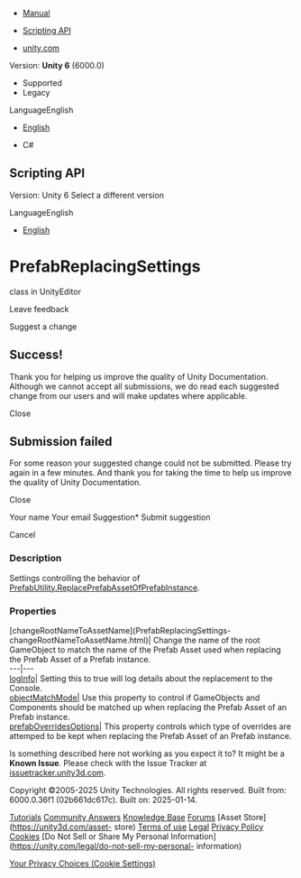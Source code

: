[ ]()

  * [Manual](../Manual/index.html)
  * [Scripting API](../ScriptReference/index.html)

  * [unity.com](https://unity.com/)

Version: **Unity 6** (6000.0)

  * Supported
  * Legacy

LanguageEnglish

  * [English]()

  * C#

[ ](https://docs.unity3d.com)

## Scripting API

Version: Unity 6 Select a different version

LanguageEnglish

  * [English]()

# PrefabReplacingSettings

class in UnityEditor

Leave feedback

Suggest a change

## Success!

Thank you for helping us improve the quality of Unity Documentation. Although
we cannot accept all submissions, we do read each suggested change from our
users and will make updates where applicable.

Close

## Submission failed

For some reason your suggested change could not be submitted. Please <a>try
again</a> in a few minutes. And thank you for taking the time to help us
improve the quality of Unity Documentation.

Close

Your name Your email Suggestion* Submit suggestion

Cancel

[ ]()

### Description

Settings controlling the behavior of
[PrefabUtility.ReplacePrefabAssetOfPrefabInstance](PrefabUtility.ReplacePrefabAssetOfPrefabInstance.html).

### Properties

[changeRootNameToAssetName](PrefabReplacingSettings-
changeRootNameToAssetName.html)| Change the name of the root GameObject to
match the name of the Prefab Asset used when replacing the Prefab Asset of a
Prefab instance.  
---|---  
[logInfo](PrefabReplacingSettings-logInfo.html)| Setting this to true will log
details about the replacement to the Console.  
[objectMatchMode](PrefabReplacingSettings-objectMatchMode.html)| Use this
property to control if GameObjects and Components should be matched up when
replacing the Prefab Asset of an Prefab instance.  
[prefabOverridesOptions](PrefabReplacingSettings-prefabOverridesOptions.html)|
This property controls which type of overrides are attemped to be kept when
replacing the Prefab Asset of an Prefab instance.  
  
Is something described here not working as you expect it to? It might be a
**Known Issue**. Please check with the Issue Tracker at
[issuetracker.unity3d.com](https://issuetracker.unity3d.com).

Copyright ©2005-2025 Unity Technologies. All rights reserved. Built from:
6000.0.36f1 (02b661dc617c). Built on: 2025-01-14.

[Tutorials](https://unity3d.com/learn) [Community
Answers](https://answers.unity3d.com) [Knowledge
Base](https://support.unity3d.com/hc/en-us)
[Forums](https://forum.unity3d.com) [Asset Store](https://unity3d.com/asset-
store) [Terms of use](https://docs.unity3d.com/Manual/TermsOfUse.html)
[Legal](https://unity.com/legal) [Privacy
Policy](https://unity.com/legal/privacy-policy)
[Cookies](https://unity.com/legal/cookie-policy) [Do Not Sell or Share My
Personal Information](https://unity.com/legal/do-not-sell-my-personal-
information)

[Your Privacy Choices (Cookie Settings)](javascript:void\(0\);)


